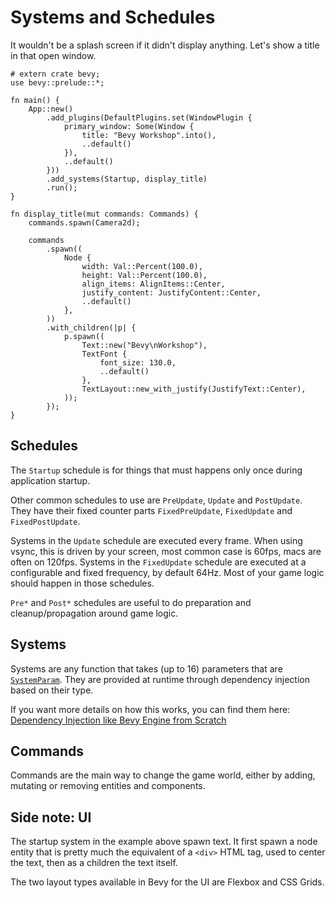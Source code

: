 # Systems and Schedules

It wouldn't be a splash screen if it didn't display anything. Let's show a title in that open window.

```rust,no_run
# extern crate bevy;
use bevy::prelude::*;

fn main() {
    App::new()
        .add_plugins(DefaultPlugins.set(WindowPlugin {
            primary_window: Some(Window {
                title: "Bevy Workshop".into(),
                ..default()
            }),
            ..default()
        }))
        .add_systems(Startup, display_title)
        .run();
}

fn display_title(mut commands: Commands) {
    commands.spawn(Camera2d);

    commands
        .spawn((
            Node {
                width: Val::Percent(100.0),
                height: Val::Percent(100.0),
                align_items: AlignItems::Center,
                justify_content: JustifyContent::Center,
                ..default()
            },
        ))
        .with_children(|p| {
            p.spawn((
                Text::new("Bevy\nWorkshop"),
                TextFont {
                    font_size: 130.0,
                    ..default()
                },
                TextLayout::new_with_justify(JustifyText::Center),
            ));
        });
}
```

## Schedules

The `Startup` schedule is for things that must happens only once during application startup.

Other common schedules to use are `PreUpdate`, `Update` and `PostUpdate`. They have their fixed counter parts `FixedPreUpdate`, `FixedUpdate` and `FixedPostUpdate`.

Systems in the `Update` schedule are executed every frame. When using vsync, this is driven by your screen, most common case is 60fps, macs are often on 120fps. Systems in the `FixedUpdate` schedule are executed at a configurable and fixed frequency, by default 64Hz. Most of your game logic should happen in those schedules.

`Pre*` and `Post*` schedules are useful to do preparation and cleanup/propagation around game logic.

## Systems

Systems are any function that takes (up to 16) parameters that are [`SystemParam`](https://docs.rs/bevy/0.15.0-rc.1/bevy/ecs/system/trait.SystemParam.html). They are provided at runtime through dependency injection based on their type.

If you want more details on how this works, you can find them here: [Dependency Injection like Bevy Engine from Scratch](https://promethia-27.github.io/dependency_injection_like_bevy_from_scratch/introductions.html)

## Commands

Commands are the main way to change the game world, either by adding, mutating or removing entities and components.

## Side note: UI

The startup system in the example above spawn text. It first spawn a node entity that is pretty much the equivalent of a `<div>` HTML tag, used to center the text, then as a children the text itself.

The two layout types available in Bevy for the UI are Flexbox and CSS Grids.
